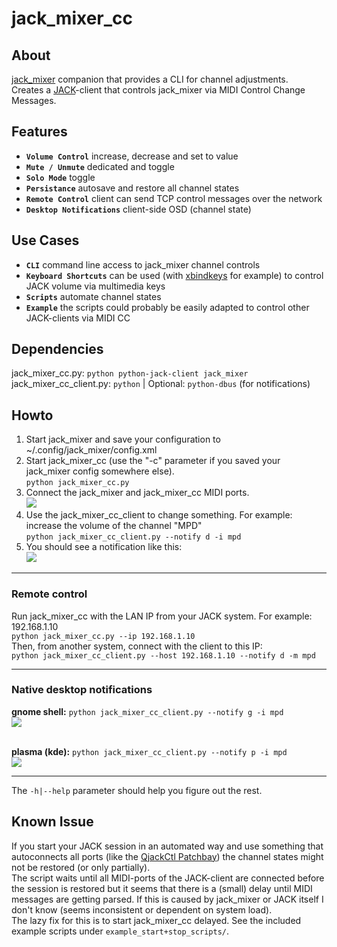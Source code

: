 # jack_mixer_cc

## About
[jack_mixer](https://github.com/jack-mixer/jack_mixer) companion that provides a CLI for channel adjustments.
<br>Creates a [JACK](https://jackaudio.org)-client that controls jack_mixer via MIDI Control Change Messages.


## Features
- **`Volume Control`** increase, decrease and set to value
- **`Mute / Unmute`** dedicated and toggle
- **`Solo Mode`** toggle
- **`Persistance`** autosave and restore all channel states
- **`Remote Control`** client can send TCP control messages over the network
- **`Desktop Notifications`** client-side OSD (channel state)


## Use Cases
- **`CLI`** command line access to jack_mixer channel controls
- **`Keyboard Shortcuts`** can be used (with [xbindkeys](https://www.nongnu.org/xbindkeys/xbindkeys.html) for example) to control JACK volume via multimedia keys
- **`Scripts`** automate channel states
- **`Example`** the scripts could probably be easily adapted to control other JACK-clients via MIDI CC


## Dependencies
jack_mixer_cc.py: `python python-jack-client jack_mixer`
<br>jack_mixer_cc_client.py: `python` | Optional: `python-dbus` (for notifications)


## Howto
1. Start jack_mixer and save your configuration to ~/.config/jack_mixer/config.xml
2. Start jack_mixer_cc (use the "-c" parameter if you saved your jack_mixer config somewhere else).
<br>`python jack_mixer_cc.py`
3. Connect the jack_mixer and jack_mixer_cc MIDI ports.
<br><img src="https://user-images.githubusercontent.com/16217416/106959180-a17cb200-673a-11eb-81ac-22f53e7763b1.jpg"/>
4. Use the jack_mixer_cc_client to change something. For example: increase the volume of the channel "MPD"
<br>`python jack_mixer_cc_client.py --notify d -i mpd`
5. You should see a notification like this:
<br><img src="https://user-images.githubusercontent.com/16217416/107836482-927eab00-6d9d-11eb-911a-062cb2621692.png"/>
___
### Remote control
Run jack_mixer_cc with the LAN IP from your JACK system. For example: 192.168.1.10
<br>`python jack_mixer_cc.py --ip 192.168.1.10`
<br> Then, from another system, connect with the client to this IP:
<br>`python jack_mixer_cc_client.py --host 192.168.1.10 --notify d -m mpd`
___
### Native desktop notifications
__gnome shell:__ `python jack_mixer_cc_client.py --notify g -i mpd`
<br><img src="https://user-images.githubusercontent.com/16217416/107836487-93afd800-6d9d-11eb-9b73-7ba80f08f83d.png"/>

<br>__plasma (kde):__ `python jack_mixer_cc_client.py --notify p -i mpd`
<br><img src="https://user-images.githubusercontent.com/16217416/107836488-93afd800-6d9d-11eb-8bb6-e0edc567ecfc.png"/>
___
The `-h|--help` parameter should help you figure out the rest.


## Known Issue
If you start your JACK session in an automated way and use something that autoconnects all ports (like the [QjackCtl Patchbay](https://www.rncbc.org/drupal/node/76)) the channel states might not be restored (or only partially).
<br>The script waits until all MIDI-ports of the JACK-client are connected before the session is restored but it seems that there is a (small) delay until MIDI messages are getting parsed. If this is caused by jack_mixer or JACK itself I don't know (seems inconsistent or dependent on system load).
<br>The lazy fix for this is to start jack_mixer_cc delayed. See the included example scripts under `example_start+stop_scripts/`.
